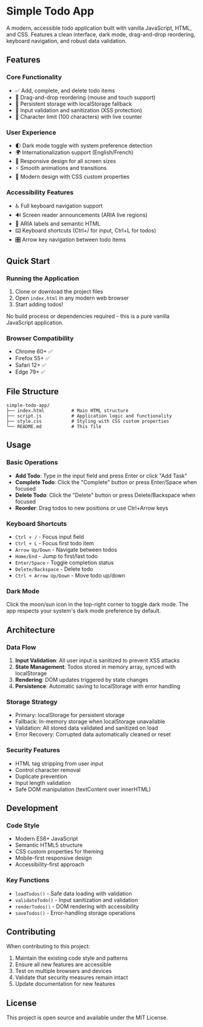 # Simple Todo App

A modern, accessible todo application built with vanilla JavaScript, HTML, and CSS. Features a clean interface, dark mode, drag-and-drop reordering, keyboard navigation, and robust data validation.

## Features

### Core Functionality
- ✅ Add, complete, and delete todo items
- 🔄 Drag-and-drop reordering (mouse and touch support)
- 💾 Persistent storage with localStorage fallback
- 🎯 Input validation and sanitization (XSS protection)
- 📝 Character limit (100 characters) with live counter

### User Experience
- 🌓 Dark mode toggle with system preference detection
- 🌍 Internationalization support (English/French)
- 📱 Responsive design for all screen sizes
- ⚡ Smooth animations and transitions
- 🎨 Modern design with CSS custom properties

### Accessibility Features
- ♿ Full keyboard navigation support
- 🔊 Screen reader announcements (ARIA live regions)
- 🎯 ARIA labels and semantic HTML
- ⌨️ Keyboard shortcuts (Ctrl+/ for input, Ctrl+L for todos)
- 🎛️ Arrow key navigation between todo items

## Quick Start

### Running the Application
1. Clone or download the project files
2. Open `index.html` in any modern web browser
3. Start adding todos!

No build process or dependencies required - this is a pure vanilla JavaScript application.

### Browser Compatibility
- Chrome 60+ ✅
- Firefox 55+ ✅
- Safari 12+ ✅
- Edge 79+ ✅

## File Structure

```
simple-todo-app/
├── index.html          # Main HTML structure
├── script.js           # Application logic and functionality
├── style.css           # Styling with CSS custom properties
└── README.md           # This file
```

## Usage

### Basic Operations
- **Add Todo**: Type in the input field and press Enter or click "Add Task"
- **Complete Todo**: Click the "Complete" button or press Enter/Space when focused
- **Delete Todo**: Click the "Delete" button or press Delete/Backspace when focused
- **Reorder**: Drag todos to new positions or use Ctrl+Arrow keys

### Keyboard Shortcuts
- `Ctrl + /` - Focus input field
- `Ctrl + L` - Focus first todo item
- `Arrow Up/Down` - Navigate between todos
- `Home/End` - Jump to first/last todo
- `Enter/Space` - Toggle completion status
- `Delete/Backspace` - Delete todo
- `Ctrl + Arrow Up/Down` - Move todo up/down

### Dark Mode
Click the moon/sun icon in the top-right corner to toggle dark mode. The app respects your system's dark mode preference by default.

## Architecture

### Data Flow
1. **Input Validation**: All user input is sanitized to prevent XSS attacks
2. **State Management**: Todos stored in memory array, synced with localStorage
3. **Rendering**: DOM updates triggered by state changes
4. **Persistence**: Automatic saving to localStorage with error handling

### Storage Strategy
- Primary: localStorage for persistent storage
- Fallback: In-memory storage when localStorage unavailable
- Validation: All stored data validated and sanitized on load
- Error Recovery: Corrupted data automatically cleaned or reset

### Security Features
- HTML tag stripping from user input
- Control character removal
- Duplicate prevention
- Input length validation
- Safe DOM manipulation (textContent over innerHTML)

## Development

### Code Style
- Modern ES6+ JavaScript
- Semantic HTML5 structure
- CSS custom properties for theming
- Mobile-first responsive design
- Accessibility-first approach

### Key Functions
- `loadTodos()` - Safe data loading with validation
- `validateTodo()` - Input sanitization and validation
- `renderTodos()` - DOM rendering with accessibility
- `saveTodos()` - Error-handling storage operations

## Contributing

When contributing to this project:
1. Maintain the existing code style and patterns
2. Ensure all new features are accessible
3. Test on multiple browsers and devices
4. Validate that security measures remain intact
5. Update documentation for new features

## License

This project is open source and available under the MIT License.
